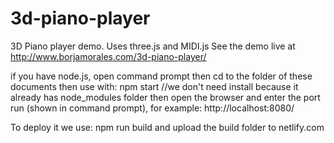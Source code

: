 3d-piano-player
===============

3D Piano player demo. Uses three.js and MIDI.js
See the demo live at http://www.borjamorales.com/3d-piano-player/

if you have node.js, open command prompt then cd to the folder of these documents then use with:
npm start
//we don't need install because it already has node_modules folder
then open the browser and enter the port run (shown in command prompt), for example:
http://localhost:8080/

To deploy it we use:
npm run build
and upload the build folder to netlify.com
